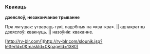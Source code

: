 ### Квакаць
**дзеяслоў, незакончанае трыванне**

Пра лягушак: утвараць гукі, падобныя на «ква-ква». || аднакратны дзеяслоў: квакнуць. || назоўнік: кваканне.

<a rel="author">[http://rv-blr.com/](http://rv-blr.com/slounik.jsp?letterId=0&maskId=0&pageId=1380)</a>
